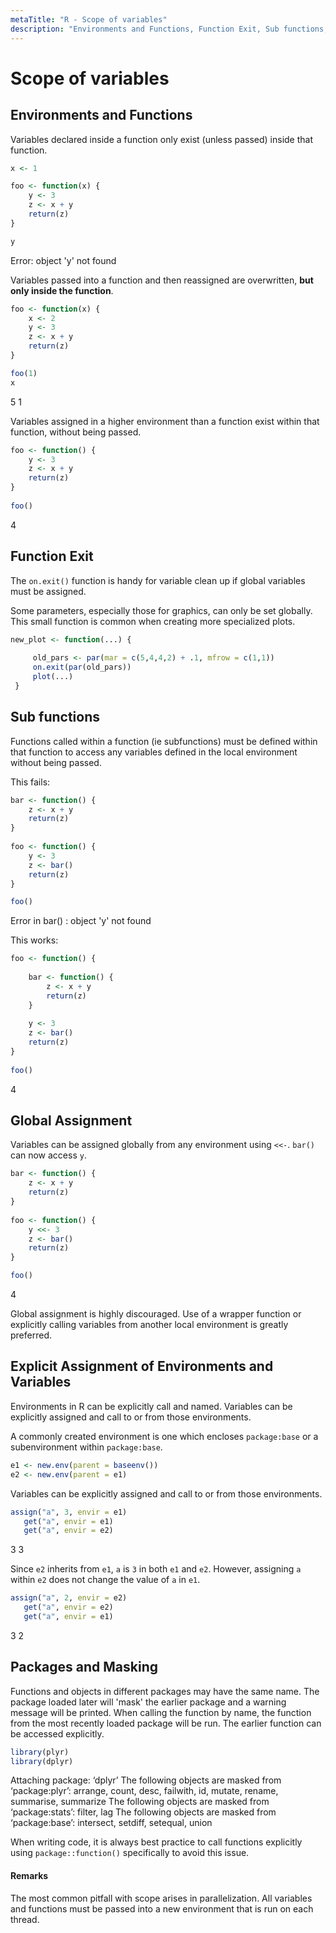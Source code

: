 ```yaml
---
metaTitle: "R - Scope of variables"
description: "Environments and Functions, Function Exit, Sub functions, Global Assignment, Explicit Assignment of Environments and Variables, Packages and Masking"
---
```


# Scope of variables



## Environments and Functions


Variables declared inside a function only exist (unless passed) inside that function.

```r
x <- 1

foo <- function(x) {
    y <- 3
    z <- x + y
    return(z)
}

y

```

> 
Error: object 'y' not found


Variables passed into a function and then reassigned are overwritten, **but only inside the function**.

```r
foo <- function(x) {
    x <- 2
    y <- 3
    z <- x + y
    return(z)
}

foo(1)
x

```

> 
5
1


Variables assigned in a higher environment than a function exist within that function, without being passed.

```r
foo <- function() {
    y <- 3
    z <- x + y
    return(z)
}
    
foo()

```

> 
4




## Function Exit


The `on.exit()` function is handy for variable clean up if global variables must be assigned.

Some parameters, especially those for graphics, can only be set globally. This small function is common when creating more specialized plots.

```r
new_plot <- function(...) {
     
     old_pars <- par(mar = c(5,4,4,2) + .1, mfrow = c(1,1))
     on.exit(par(old_pars))
     plot(...)
 }

```



## Sub functions


Functions called within a function (ie subfunctions) must be defined within that function to access any variables defined in the local environment without being passed.

This fails:

```r
bar <- function() {
    z <- x + y
    return(z)
}
    
foo <- function() {
    y <- 3
    z <- bar()
    return(z)
}

foo()

```

> 
Error in bar() : object 'y' not found


This works:

```r
foo <- function() {
    
    bar <- function() {
        z <- x + y
        return(z)
    }
    
    y <- 3
    z <- bar()
    return(z)
}
    
foo()

```

> 
4




## Global Assignment


Variables can be assigned globally from any environment using `<<-`. `bar()` can now access `y`.

```r
bar <- function() {
    z <- x + y
    return(z)
}
    
foo <- function() {
    y <<- 3
    z <- bar()
    return(z)
}

foo()

```

> 
4


Global assignment is highly discouraged. Use of a wrapper function or explicitly calling variables from another local environment is greatly preferred.



## Explicit Assignment of Environments and Variables


Environments in R can be explicitly call and named. Variables can be explicitly assigned and call to or from those environments.

A commonly created environment is one which encloses `package:base` or a subenvironment within `package:base`.

```r
e1 <- new.env(parent = baseenv())
e2 <- new.env(parent = e1)

```

Variables can be explicitly assigned and call to or from those environments.

```r
assign("a", 3, envir = e1)
   get("a", envir = e1)
   get("a", envir = e2)

```

> 
3
3


Since `e2` inherits from `e1`, `a` is `3` in both `e1` and `e2`. However, assigning `a` within `e2` does not change the value of `a` in `e1`.

```r
assign("a", 2, envir = e2)
   get("a", envir = e2)
   get("a", envir = e1)

```

> 
3
2




## Packages and Masking


Functions and objects in different packages may have the same name. The package loaded later will 'mask' the earlier package and a warning message will be printed. When calling the function by name, the function from the most recently loaded package will be run. The earlier function can be accessed explicitly.

```r
library(plyr)
library(dplyr)

```

> 
Attaching package: ‘dplyr’
The following objects are masked from ‘package:plyr’:
arrange, count, desc, failwith, id, mutate, rename, summarise, summarize
The following objects are masked from ‘package:stats’:
filter, lag
The following objects are masked from ‘package:base’:
intersect, setdiff, setequal, union


When writing code, it is always best practice to call functions explicitly using `package::function()` specifically to avoid this issue.



#### Remarks


The most common pitfall with scope arises in parallelization. All variables and functions must be passed into a new environment that is run on each thread.

